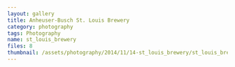 ```yaml
---
layout: gallery
title: Anheuser-Busch St. Louis Brewery
category: photography
tags: Photography
name: st_louis_brewery
files: 8
thumbnail: /assets/photography/2014/11/14-st_louis_brewery/st_louis_brewery-8.jpg
---
```

